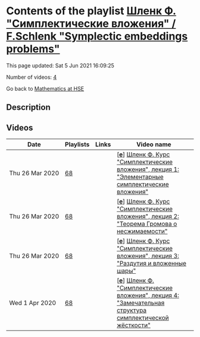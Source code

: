 # Contents of the playlist [Шленк Ф. "Симплектические вложения" / F.Schlenk "Symplectic embeddings problems"](https://www.youtube.com/playlist?list=PLq3E5oubNNoCTWgLcxLZdGJ2UybNUQovg)

This page updated: Sat 5 Jun 2021 16:09:25

Number of videos: [4](#videos)

Go back to [Mathematics at HSE](../README.md)

## Description



## Videos

|Date|Playlists|Links|Video name|
|---|---|---|---|
| Thu&nbsp;26&nbsp;Mar&nbsp;2020 | [68](../playlists/68 "Шленк Ф. \"Симплектические вложения\" / F.Schlenk \"Symplectic embeddings problems\"") |  | [[**e**](https://studio.youtube.com/video/67RHPKYmRsA/edit "Edit")] [Шленк Ф. Курс "Симплектические вложения", лекция 1: "Элементарные симплектические вложения"](https://www.youtube.com/watch?v=67RHPKYmRsA&list=PLq3E5oubNNoCTWgLcxLZdGJ2UybNUQovg "Schlenk F. \"Symplectic embeddings problems\", lect.1: \"Symplectic embeddings by hand\"") |
| Thu&nbsp;26&nbsp;Mar&nbsp;2020 | [68](../playlists/68 "Шленк Ф. \"Симплектические вложения\" / F.Schlenk \"Symplectic embeddings problems\"") |  | [[**e**](https://studio.youtube.com/video/D6ibeyq4jlQ/edit "Edit")] [Шленк Ф. Курс "Симплектические вложения", лекция 2: "Теорема Громова о несжимаемости"](https://www.youtube.com/watch?v=D6ibeyq4jlQ&list=PLq3E5oubNNoCTWgLcxLZdGJ2UybNUQovg "Schlenk F. \"Symplectic embeddings problems\", lect. 2: \"Gromov's non squeezing theorem\"") |
| Thu&nbsp;26&nbsp;Mar&nbsp;2020 | [68](../playlists/68 "Шленк Ф. \"Симплектические вложения\" / F.Schlenk \"Symplectic embeddings problems\"") |  | [[**e**](https://studio.youtube.com/video/nwQBe6rWPpo/edit "Edit")] [Шленк Ф. Курс "Симплектические вложения", лекция 3: "Раздутия и вложенные шары"](https://www.youtube.com/watch?v=nwQBe6rWPpo&list=PLq3E5oubNNoCTWgLcxLZdGJ2UybNUQovg "Schlenk F. \"Symplectic embeddings problems\", lect. 3: \"Blowing up and embedding balls\"") |
| Wed&nbsp;1&nbsp;Apr&nbsp;2020 | [68](../playlists/68 "Шленк Ф. \"Симплектические вложения\" / F.Schlenk \"Symplectic embeddings problems\"") |  | [[**e**](https://studio.youtube.com/video/Y4PT8y9rgtY/edit "Edit")] [Шленк Ф. "Симплектические вложения", лекция 4: "Замечательная структура симплектической жёсткости"](https://www.youtube.com/watch?v=Y4PT8y9rgtY&list=PLq3E5oubNNoCTWgLcxLZdGJ2UybNUQovg "Schlenk F. \"Symplectic embeddings problems\", lect.4: \"The fine structure of symplectic rigidity\"") |
